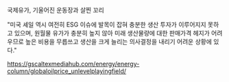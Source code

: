 국제유가, 기울어진 운동장과 살찐 꼬리

"미국 셰일 역시 여전히 ESG 이슈에 발목이 잡혀 충분한 생산 투자가 이루어지지 못하고 있으며, 원월물 유가가 충분히 높지 않아 미래 생산물량에 대한 판매가격 헤지가 어려우므로 높은 비용을 무릅쓰고 생산을 크게 늘리는 의사결정을 내리기 어려운 상황에 있다."

https://gscaltexmediahub.com/energy/energy-column/globaloilprice_unlevelplayingfield/

